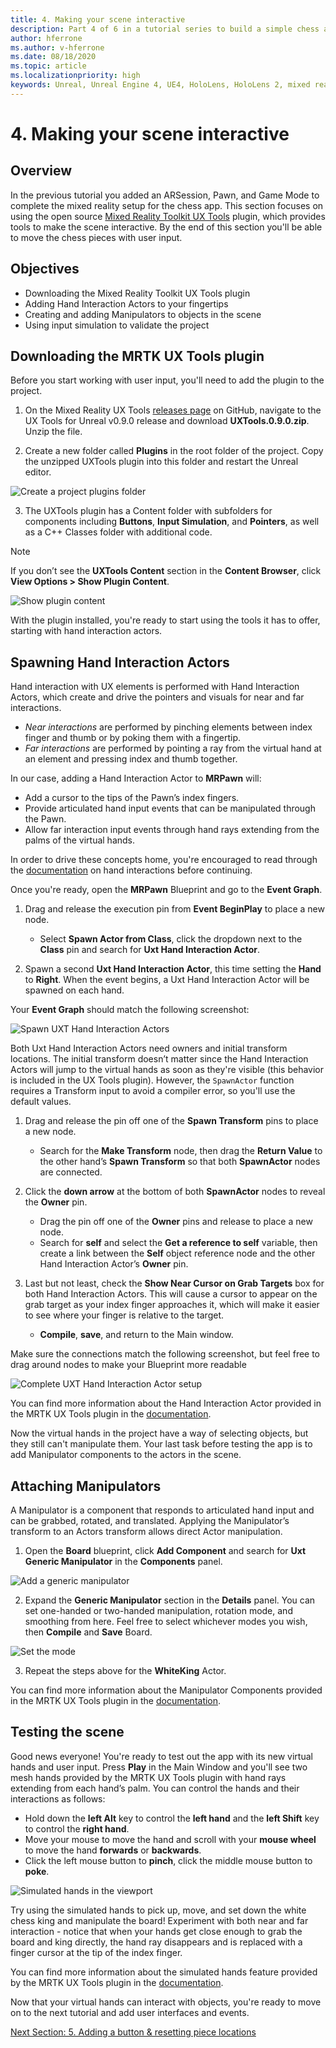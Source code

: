 ```yaml
---
title: 4. Making your scene interactive
description: Part 4 of 6 in a tutorial series to build a simple chess app using Unreal Engine 4 and the Mixed Reality Toolkit UX Tools plugin
author: hferrone
ms.author: v-hferrone
ms.date: 08/18/2020
ms.topic: article
ms.localizationpriority: high
keywords: Unreal, Unreal Engine 4, UE4, HoloLens, HoloLens 2, mixed reality, tutorial, getting started, mrtk, uxt, UX Tools, documentation
---
```


# 4. Making your scene interactive

## Overview

In the previous tutorial you added an ARSession, Pawn, and Game Mode to complete the mixed reality setup for the chess app. This section focuses on using the open source [Mixed Reality Toolkit UX Tools](https://github.com/microsoft/MixedReality-UXTools-Unreal) plugin, which provides tools to make the scene interactive. By the end of this section you'll be able to move the chess pieces with user input. 

## Objectives

* Downloading the Mixed Reality Toolkit UX Tools plugin 
* Adding Hand Interaction Actors to your fingertips
* Creating and adding Manipulators to objects in the scene
* Using input simulation to validate the project

## Downloading the MRTK UX Tools plugin
Before you start working with user input, you'll need to add the plugin to the project.

1.	On the Mixed Reality UX Tools [releases page](https://github.com/microsoft/MixedReality-UXTools-Unreal/releases) on GitHub, navigate to the UX Tools for Unreal v0.9.0 release and download **UXTools.0.9.0.zip**. Unzip the file.

2.	Create a new folder called **Plugins** in the root folder of the project. Copy the unzipped UXTools plugin into this folder and restart the Unreal editor. 

![Create a project plugins folder](images/unreal-uxt/4-plugins.PNG)

3.	The UXTools plugin has a Content folder with subfolders for components including **Buttons**, **Input Simulation**, and **Pointers**, as well as a C++ Classes folder with additional code.  

> [!NOTE]
> If you don’t see the **UXTools Content** section in the **Content Browser**, click **View Options > Show Plugin Content**. 

![Show plugin content](images/unreal-uxt/4-showplugincontent.PNG)

With the plugin installed, you're ready to start using the tools it has to offer, starting with hand interaction actors.

## Spawning Hand Interaction Actors
Hand interaction with UX elements is performed with Hand Interaction Actors, which create and drive the pointers and visuals for near and far interactions.
- *Near interactions* are performed by pinching elements between index finger and thumb or by poking them with a fingertip. 
- *Far interactions* are performed by pointing a ray from the virtual hand at an element and pressing index and thumb together.

In our case, adding a Hand Interaction Actor to **MRPawn** will:
- Add a cursor to the tips of the Pawn’s index fingers.
- Provide articulated hand input events that can be manipulated through the Pawn.
- Allow far interaction input events through hand rays extending from the palms of the virtual hands.

In order to drive these concepts home, you're encouraged to read through the [documentation](https://github.com/microsoft/MixedReality-UXTools-Unreal/blob/public/0.9.x/Docs/HandInteraction.md) on hand interactions before continuing. 

Once you're ready, open the **MRPawn** Blueprint and go to the **Event Graph**. 

1. Drag and release the execution pin from **Event BeginPlay** to place a new node. 
    * Select **Spawn Actor from Class**, click the dropdown next to the **Class** pin and search for **Uxt Hand Interaction Actor**.  

2. Spawn a second **Uxt Hand Interaction Actor**, this time setting the **Hand** to **Right**. When the event begins, a Uxt Hand Interaction Actor will be spawned on each hand. 

Your **Event Graph** should match the following screenshot:

![Spawn UXT Hand Interaction Actors](images/unreal-uxt/4-spawnactor.PNG)

Both Uxt Hand Interaction Actors need owners and initial transform locations. The initial transform  doesn’t matter since the Hand Interaction Actors will jump to the virtual hands as soon as they're visible (this behavior is included in the UX Tools plugin). However, the `SpawnActor` function requires a Transform input to avoid a compiler error, so you'll use the default values. 

1. Drag and release the pin off one of the **Spawn Transform** pins to place a new node. 
    * Search for the **Make Transform** node, then drag the **Return Value** to the other hand’s **Spawn Transform** so that both **SpawnActor** nodes are connected. 

2.	Click the **down arrow** at the bottom of both **SpawnActor** nodes to reveal the **Owner** pin.    
    * Drag the pin off one of the **Owner** pins and release to place a new node. 
    * Search for **self** and select the **Get a reference to self** variable, then create a link between the **Self** object reference node and the other Hand Interaction Actor’s **Owner** pin. 
3. Last but not least, check the **Show Near Cursor on Grab Targets** box for both Hand Interaction Actors. This will cause a cursor to appear on the grab target as your index finger approaches it, which will make it easier to see where your finger is relative to the target.
    * **Compile**, **save**, and return to the Main window. 

Make sure the connections match the following screenshot, but feel free to drag around nodes to make your Blueprint more readable

![Complete UXT Hand Interaction Actor setup](images/unreal-uxt/4-fingerptrs.PNG) 

You can find more information about the Hand Interaction Actor provided in the MRTK UX Tools plugin in the [documentation](https://microsoft.github.io/MixedReality-UXTools-Unreal/version/public/0.9.x/Docs/HandInteraction.html).

Now the virtual hands in the project have a way of selecting objects, but they still can't manipulate them. Your last task before testing the app is to add Manipulator components to the actors in the scene.

## Attaching Manipulators

A Manipulator is a component that responds to articulated hand input and can be grabbed, rotated, and translated. Applying the Manipulator’s transform to an Actors transform allows direct Actor manipulation. 

1. Open the **Board** blueprint, click **Add Component** and search for **Uxt Generic Manipulator** in the **Components** panel.

![Add a generic manipulator](images/unreal-uxt/4-addmanip.PNG)

2. Expand the **Generic Manipulator** section in the **Details** panel. You can set one-handed or two-handed manipulation, rotation mode, and smoothing from here. Feel free to select whichever modes you wish, then **Compile** and **Save** Board. 

![Set the mode](images/unreal-uxt/4-setrotmode.PNG)

3. Repeat the steps above for the **WhiteKing** Actor.

You can find more information about the Manipulator Components provided in the MRTK UX Tools plugin in the [documentation](https://microsoft.github.io/MixedReality-UXTools-Unreal/version/public/0.9.x/Docs/Manipulator.html).

## Testing the scene
Good news everyone! You're ready to test out the app with its new virtual hands and user input. Press **Play** in the Main Window and you'll see two mesh hands provided by the MRTK UX Tools plugin with hand rays extending from each hand’s palm. You can control the hands and their interactions as follows:
- Hold down the **left Alt** key to control the **left hand** and the **left Shift** key to control the **right hand**. 
- Move your mouse to move the hand and scroll with your **mouse wheel** to move the hand **forwards** or **backwards**. 
- Click the left mouse button to **pinch**, click the middle mouse button to **poke**. 

![Simulated hands in the viewport](images/unreal-uxt/4-handsim.PNG)

Try using the simulated hands to pick up, move, and set down the white chess king and manipulate the board! Experiment with both near and far interaction - notice that when your hands get close enough to grab the board and king directly, the hand ray disappears and is replaced with a finger cursor at the tip of the index finger. 

You can find more information about the simulated hands feature provided by the MRTK UX Tools plugin in the [documentation](https://microsoft.github.io/MixedReality-UXTools-Unreal/version/public/0.9.x/Docs/InputSimulation.html).

Now that your virtual hands can interact with objects, you're ready to move on to the next tutorial and add user interfaces and events.

[Next Section: 5. Adding a button & resetting piece locations](unreal-uxt-ch5.md)
